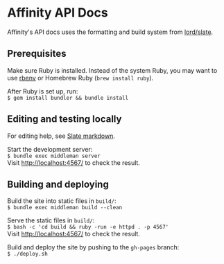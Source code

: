 # Affinity API Docs

Affinity's API docs uses the formatting and build system from [lord/slate].

## Prerequisites

Make sure Ruby is installed. Instead of the system Ruby, you may want to use
[rbenv] or Homebrew Ruby (`brew install ruby`).

After Ruby is set up, run:\
`$ gem install bundler && bundle install`

## Editing and testing locally

For editing help, see [Slate markdown].

Start the development server:\
`$ bundle exec middleman server`\
Visit <http://localhost:4567/> to check the result.

## Building and deploying

Build the site into static files in `build/`:\
`$ bundle exec middleman build --clean`

Serve the static files in `build/`:\
`$ bash -c 'cd build && ruby -run -e httpd . -p 4567'`\
Visit <http://localhost:4567/> to check the result.

Build and deploy the site by pushing to the `gh-pages` branch:\
`$ ./deploy.sh`

<!-- Links -->
[lord/slate]: https://github.com/lord/slate
[rbenv]: https://github.com/rbenv/rbenv
[Slate markdown]: https://github.com/lord/slate/wiki/Markdown-Syntax

